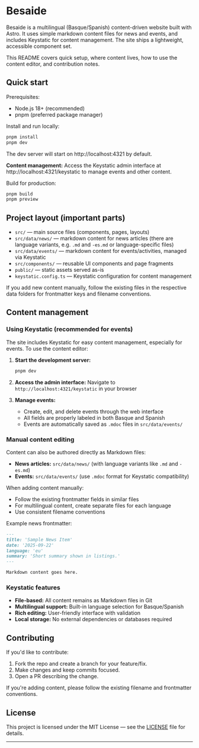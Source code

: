 # Besaide

Besaide is a multilingual (Basque/Spanish) content-driven website built with Astro. It uses simple markdown content files for news and events, and includes Keystatic for content management. The site ships a lightweight, accessible component set.

This README covers quick setup, where content lives, how to use the content editor, and contribution notes.

## Quick start

Prerequisites:

- Node.js 18+ (recommended)
- pnpm (preferred package manager)

Install and run locally:

```bash
pnpm install
pnpm dev
```

The dev server will start on http://localhost:4321 by default.

**Content management:** Access the Keystatic admin interface at http://localhost:4321/keystatic to manage events and other content.

Build for production:

```bash
pnpm build
pnpm preview
```

## Project layout (important parts)

- `src/` — main source files (components, pages, layouts)
- `src/data/news/` — markdown content for news articles (there are language variants, e.g. `.md` and `-es.md` or language-specific files)
- `src/data/events/` — markdown content for events/activities, managed via Keystatic
- `src/components/` — reusable UI components and page fragments
- `public/` — static assets served as-is
- `keystatic.config.ts` — Keystatic configuration for content management

If you add new content manually, follow the existing files in the respective data folders for frontmatter keys and filename conventions.

## Content management

### Using Keystatic (recommended for events)

The site includes Keystatic for easy content management, especially for events. To use the content editor:

1. **Start the development server:**
   ```bash
   pnpm dev
   ```

2. **Access the admin interface:**
   Navigate to `http://localhost:4321/keystatic` in your browser

3. **Manage events:**
   - Create, edit, and delete events through the web interface
   - All fields are properly labeled in both Basque and Spanish
   - Events are automatically saved as `.mdoc` files in `src/data/events/`

### Manual content editing

Content can also be authored directly as Markdown files:

- **News articles:** `src/data/news/` (with language variants like `.md` and `-es.md`)
- **Events:** `src/data/events/` (use `.mdoc` format for Keystatic compatibility)

When adding content manually:
- Follow the existing frontmatter fields in similar files
- For multilingual content, create separate files for each language
- Use consistent filename conventions

Example news frontmatter:
```md
---
title: 'Sample News Item'
date: '2025-09-22'
language: 'eu'
summary: 'Short summary shown in listings.'
---

Markdown content goes here.
```

### Keystatic features

- **File-based:** All content remains as Markdown files in Git
- **Multilingual support:** Built-in language selection for Basque/Spanish
- **Rich editing:** User-friendly interface with validation
- **Local storage:** No external dependencies or databases required

## Contributing

If you'd like to contribute:

1. Fork the repo and create a branch for your feature/fix.
2. Make changes and keep commits focused.
3. Open a PR describing the change.

If you're adding content, please follow the existing filename and frontmatter conventions.

## License

This project is licensed under the MIT License — see the [LICENSE](./LICENSE) file for details.

---
